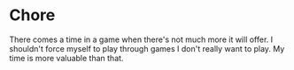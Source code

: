 # Chore
There comes a time in a game when there's not much more it will offer.
I shouldn't force myself to play through games I don't really want to play. My time is more valuable than that. 
